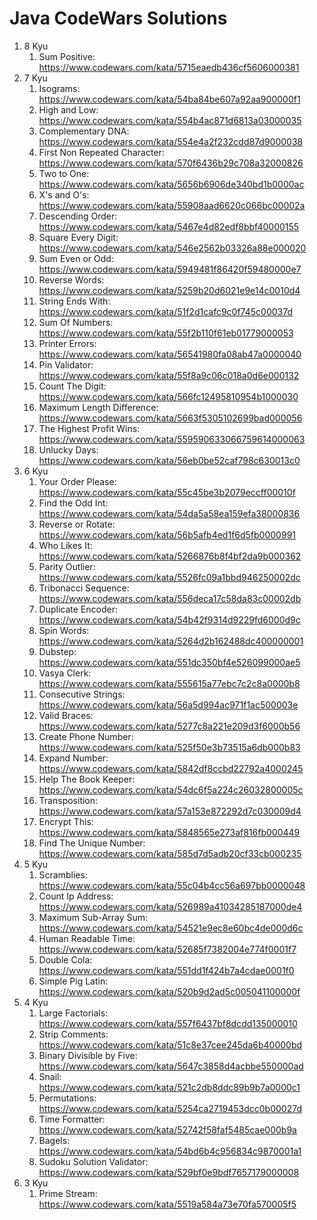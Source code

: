 # Java CodeWars Solutions

1. 8 Kyu
    1. Sum Positive: https://www.codewars.com/kata/5715eaedb436cf5606000381
2. 7 Kyu
    1. Isograms: https://www.codewars.com/kata/54ba84be607a92aa900000f1
    2. High and Low: https://www.codewars.com/kata/554b4ac871d6813a03000035
    3. Complementary DNA: https://www.codewars.com/kata/554e4a2f232cdd87d9000038
    4. First Non Repeated Character: https://www.codewars.com/kata/570f6436b29c708a32000826
    5. Two to One: https://www.codewars.com/kata/5656b6906de340bd1b0000ac
    6. X's and O's: https://www.codewars.com/kata/55908aad6620c066bc00002a
    7. Descending Order: https://www.codewars.com/kata/5467e4d82edf8bbf40000155
    8. Square Every Digit: https://www.codewars.com/kata/546e2562b03326a88e000020
    9. Sum Even or Odd: https://www.codewars.com/kata/5949481f86420f59480000e7
    10. Reverse Words: https://www.codewars.com/kata/5259b20d6021e9e14c0010d4
    11. String Ends With: https://www.codewars.com/kata/51f2d1cafc9c0f745c00037d
    12. Sum Of Numbers: https://www.codewars.com/kata/55f2b110f61eb01779000053
    13. Printer Errors: https://www.codewars.com/kata/56541980fa08ab47a0000040
    14. Pin Validator: https://www.codewars.com/kata/55f8a9c06c018a0d6e000132
    15. Count The Digit: https://www.codewars.com/kata/566fc12495810954b1000030
    16. Maximum Length Difference: https://www.codewars.com/kata/5663f5305102699bad000056
    17. The Highest Profit Wins: https://www.codewars.com/kata/559590633066759614000063
    18. Unlucky Days: https://www.codewars.com/kata/56eb0be52caf798c630013c0
3. 6 Kyu
    1. Your Order Please: https://www.codewars.com/kata/55c45be3b2079eccff00010f
    2. Find the Odd Int: https://www.codewars.com/kata/54da5a58ea159efa38000836
    3. Reverse or Rotate: https://www.codewars.com/kata/56b5afb4ed1f6d5fb0000991    
    4. Who Likes It: https://www.codewars.com/kata/5266876b8f4bf2da9b000362
    5. Parity Outlier: https://www.codewars.com/kata/5526fc09a1bbd946250002dc
    6. Tribonacci Sequence: https://www.codewars.com/kata/556deca17c58da83c00002db
    7. Duplicate Encoder: https://www.codewars.com/kata/54b42f9314d9229fd6000d9c
    8. Spin Words: https://www.codewars.com/kata/5264d2b162488dc400000001
    9. Dubstep: https://www.codewars.com/kata/551dc350bf4e526099000ae5
    10. Vasya Clerk: https://www.codewars.com/kata/555615a77ebc7c2c8a0000b8
    11. Consecutive Strings: https://www.codewars.com/kata/56a5d994ac971f1ac500003e
    12. Valid Braces: https://www.codewars.com/kata/5277c8a221e209d3f6000b56
    13. Create Phone Number: https://www.codewars.com/kata/525f50e3b73515a6db000b83
    14. Expand Number: https://www.codewars.com/kata/5842df8ccbd22792a4000245
    15. Help The Book Keeper: https://www.codewars.com/kata/54dc6f5a224c26032800005c
    16. Transposition: https://www.codewars.com/kata/57a153e872292d7c030009d4
    17. Encrypt This: https://www.codewars.com/kata/5848565e273af816fb000449
    18. Find The Unique Number: https://www.codewars.com/kata/585d7d5adb20cf33cb000235
4. 5 Kyu
    1. Scramblies: https://www.codewars.com/kata/55c04b4cc56a697bb0000048
    2. Count Ip Address: https://www.codewars.com/kata/526989a41034285187000de4
    3. Maximum Sub-Array Sum: https://www.codewars.com/kata/54521e9ec8e60bc4de000d6c
    4. Human Readable Time: https://www.codewars.com/kata/52685f7382004e774f0001f7
    5. Double Cola: https://www.codewars.com/kata/551dd1f424b7a4cdae0001f0
    6. Simple Pig Latin: https://www.codewars.com/kata/520b9d2ad5c005041100000f
5. 4 Kyu
    1. Large Factorials: https://www.codewars.com/kata/557f6437bf8dcdd135000010
    2. Strip Comments: https://www.codewars.com/kata/51c8e37cee245da6b40000bd
    3. Binary Divisible by Five: https://www.codewars.com/kata/5647c3858d4acbbe550000ad
    4. Snail: https://www.codewars.com/kata/521c2db8ddc89b9b7a0000c1
    5. Permutations: https://www.codewars.com/kata/5254ca2719453dcc0b00027d
    4. Time Formatter: https://www.codewars.com/kata/52742f58faf5485cae000b9a
    5. Bagels: https://www.codewars.com/kata/54bd6b4c956834c9870001a1
    6. Sudoku Solution Validator: https://www.codewars.com/kata/529bf0e9bdf7657179000008
6. 3 Kyu
    1. Prime Stream: https://www.codewars.com/kata/5519a584a73e70fa570005f5